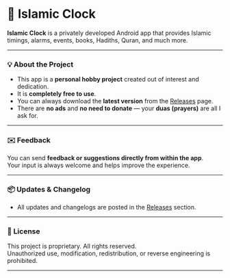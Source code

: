# 📱 Islamic Clock

**Islamic Clock** is a privately developed Android app that provides Islamic timings, alarms, events, books, Hadiths, Quran, and much more.

---

### 💡 About the Project

- This app is a **personal hobby project** created out of interest and dedication.
- It is **completely free to use**.
- You can always download the **latest version** from the [Releases](../../releases/latest) page.
- There are **no ads** and **no need to donate** — your **duas (prayers)** are all I ask for.

---

### ✉️ Feedback

You can send **feedback or suggestions directly from within the app**.  
Your input is always welcome and helps improve the experience.

---

### 📦 Updates & Changelog

- All updates and changelogs are posted in the [Releases](../../releases) section.

---

### 🤝 License

This project is proprietary. All rights reserved.  
Unauthorized use, modification, redistribution, or reverse engineering is prohibited.

---
